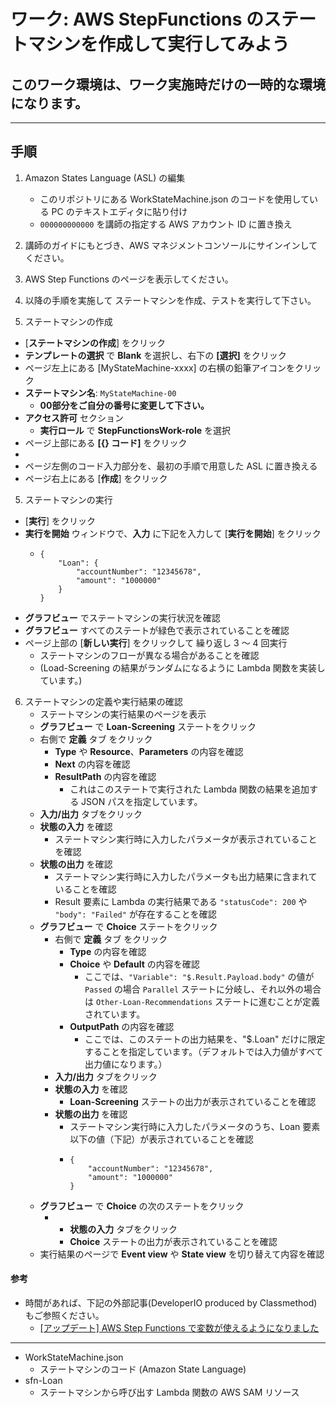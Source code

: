 # ワーク: AWS StepFunctions のステートマシンを作成して実行してみよう

## このワーク環境は、ワーク実施時だけの一時的な環境になります。

---

## 手順

1. Amazon States Language (ASL) の編集
   - このリポジトリにある WorkStateMachine.json のコードを使用している PC のテキストエディタに貼り付け
   - `000000000000` を講師の指定する AWS アカウント ID に置き換え
     
2. 講師のガイドにもとづき、AWS マネジメントコンソールにサインインしてください。

3. AWS Step Functions のページを表示してください。

4. 以降の手順を実施して ステートマシンを作成、テストを実行して下さい。

5. ステートマシンの作成
  - [**ステートマシンの作成**] をクリック
  - **テンプレートの選択** で **Blank** を選択し、右下の **[選択]** をクリック
  - ページ左上にある [MyStateMachine-xxxx] の右横の鉛筆アイコンをクリック
  - **ステートマシン名**: `MyStateMachine-00`
    - **00部分をご自分の番号に変更して下さい。**
  - **アクセス許可** セクション
    - **実行ロール** で **StepFunctionsWork-role** を選択
  - ページ上部にある **[{} コード]** をクリック
  - 
  - ページ左側のコード入力部分を、最初の手順で用意した ASL に置き換える 
  - ページ右上にある [**作成**] をクリック
    
5. ステートマシンの実行
  - [**実行**] をクリック
  - **実行を開始** ウィンドウで、**入力** に下記を入力して [**実行を開始**] をクリック
    - ```
      {
          "Loan": {
              "accountNumber": "12345678",
              "amount": "1000000"
          }
      }
      ``` 
  - **グラフビュー** でステートマシンの実行状況を確認
  - **グラフビュー** すべてのステートが緑色で表示されていることを確認
  - ページ上部の [**新しい実行**] をクリックして 繰り返し 3 ～ 4 回実行
    - ステートマシンのフローが異なる場合があることを確認
    - (Load-Screening の結果がランダムになるように Lambda 関数を実装しています。)
    
6. ステートマシンの定義や実行結果の確認
   - ステートマシンの実行結果のページを表示
   - **グラフビュー** で **Loan-Screening** ステートをクリック
   - 右側で **定義** タブ をクリック
     - **Type** や **Resource**、**Parameters** の内容を確認
     - **Next** の内容を確認
     - **ResultPath** の内容を確認
       - これはこのステートで実行された Lambda 関数の結果を追加する JSON パスを指定しています。
   - **入力/出力** タブをクリック
   - **状態の入力** を確認
     - ステートマシン実行時に入力したパラメータが表示されていることを確認
   - **状態の出力** を確認
     - ステートマシン実行時に入力したパラメータも出力結果に含まれていることを確認
     - Result 要素に Lambda の実行結果である `"statusCode": 200` や `"body": "Failed"` が存在することを確認
   - **グラフビュー** で **Choice** ステートをクリック
     - 右側で **定義** タブ をクリック
       - **Type** の内容を確認
       - **Choice** や **Default** の内容を確認
         - ここでは、`"Variable": "$.Result.Payload.body"` の値が `Passed` の場合 `Parallel` ステートに分岐し、それ以外の場合は `Other-Loan-Recommendations` ステートに進むことが定義されています。
       - **OutputPath** の内容を確認
         - ここでは、このステートの出力結果を、"$.Loan" だけに限定することを指定しています。（デフォルトでは入力値がすべて出力値になります。） 
     - **入力/出力** タブをクリック
     - **状態の入力** を確認
       - **Loan-Screening** ステートの出力が表示されていることを確認
     - **状態の出力** を確認
       - ステートマシン実行時に入力したパラメータのうち、Loan 要素以下の値（下記）が表示されていることを確認
       - ```
         {
             "accountNumber": "12345678",
             "amount": "1000000"
         }
         ```
   - **グラフビュー** で **Choice** の次のステートをクリック
     - - **状態の入力** タブをクリック
       - **Choice** ステートの出力が表示されていることを確認
   - 実行結果のページで **Event view** や **State view** を切り替えて内容を確認
#### 参考
* 時間があれば、下記の外部記事(DeveloperIO produced by Classmethod)もご参照ください。
  - [[アップデート] AWS Step Functions で変数が使えるようになりました](https://dev.classmethod.jp/articles/step-functions-variables/)
---

* WorkStateMachine.json
  - ステートマシンのコード (Amazon State Language)
* sfn-Loan
  - ステートマシンから呼び出す Lambda 関数の AWS SAM リソース






